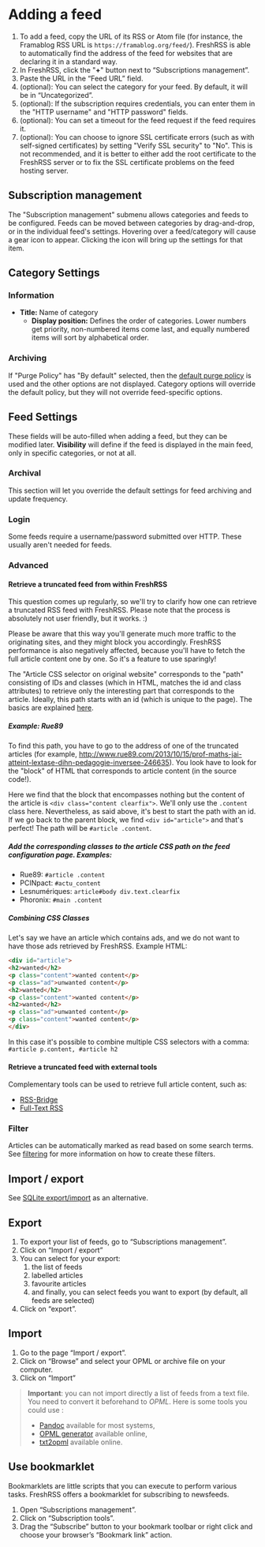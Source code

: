 # Adding a feed

 1. To add a feed, copy the URL of its RSS or Atom file (for instance, the Framablog RSS URL is `https://framablog.org/feed/`). FreshRSS is able to automatically find the address of the feed for websites that are declaring it in a standard way.
 2. In FreshRSS, click the "**+**" button next to “Subscriptions management”.
 3. Paste the URL in the “Feed URL” field.
 4. (optional): You can select the category for your feed. By default, it will be in “Uncategorized”.
 5. (optional): If the subscription requires credentials, you can enter them in the "HTTP username" and "HTTP password" fields. 
 6. (optional): You can set a timeout for the feed request if the feed requires it.
 7. (optional): You can choose to ignore SSL certificate errors (such as with self-signed certificates) by setting "Verify SSL security" to "No". This is not recommended, and it is better to either add the root certificate to the FreshRSS server or to fix the SSL certificate problems on the feed hosting server.

## Subscription management

The "Subscription management" submenu allows categories and feeds to be configured. Feeds can be moved between categories by drag-and-drop, or in the individual feed's settings. Hovering over a feed/category will cause a gear icon to appear. Clicking the icon will bring up the settings for that item. 

## Category Settings

### Information

* **Title:** Name of category
  * **Display position:** Defines the order of categories. Lower numbers get priority, non-numbered items come last, and equally numbered items will sort by alphabetical order.

### Archiving

If "Purge Policy" has "By default" selected, then the [default purge policy](./05_Configuration.md) is used and the other options are not displayed. Category options will override the default policy, but they will not override feed-specific options.

## Feed Settings

These fields will be auto-filled when adding a feed, but they can be modified later. **Visibility** will define if the feed is displayed in the main feed, only in specific categories, or not at all.

### Archival

This section will let you override the default settings for feed archiving and update frequency.

### Login

Some feeds require a username/password submitted over HTTP. These usually aren't needed for feeds.

### Advanced

#### Retrieve a truncated feed from within FreshRSS

This question comes up regularly, so we'll try to clarify how one can retrieve a truncated RSS feed with FreshRSS. Please note that the process is absolutely not user friendly, but it works. :)

Please be aware that this way you'll generate much more traffic to the originating sites, and they might block you accordingly. FreshRSS performance is also negatively affected, because you'll have to fetch the full article content one by one. So it's a feature to use sparingly!

The  "Article CSS selector on original website" corresponds to the "path" consisting of IDs and classes (which in HTML, matches the id and class attributes) to retrieve only the interesting part that corresponds to the article. Ideally, this path starts with an id (which is unique to the page). The basics are explained [here](https://developer.mozilla.org/en-US/docs/Learn/CSS/Building_blocks/Selectors).

##### Example: Rue89

To find this path, you have to go to the address of one of the truncated articles (for example, http://www.rue89.com/2013/10/15/prof-maths-jai-atteint-lextase-dihn-pedagogie-inversee-246635). You look have to look for the "block" of HTML that corresponds to article content (in the source code!).

Here we find that the block that encompasses nothing but the content of the article is ```<div class="content clearfix">```. We'll only use the `.content` class here. Nevertheless, as said above, it's best to start the path with an id. If we go back to the parent block, we find ```<div id="article">``` and that's perfect! The path will be ```#article .content```.

##### Add the corresponding classes to the article CSS path on the feed configuration page. Examples:

*  Rue89: ```#article .content```
*  PCINpact: ```#actu_content```
*  Lesnumériques: ```article#body div.text.clearfix```
*  Phoronix: ```#main .content```

##### Combining CSS Classes

Let's say we have an article which contains ads, and we do not want to have those ads retrieved by FreshRSS. Example HTML:

```html
<div id="article">
<h2>wanted</h2>
<p class="content">wanted content</p>
<p class="ad">unwanted content</p>
<h2>wanted</h2>
<p class="content">wanted content</p>
<h2>wanted</h2>
<p class="ad">unwanted content</p>
<p class="content">wanted content</p>
</div>
```

In this case it's possible to combine multiple CSS selectors with a comma: ```#article p.content, #article h2```

#### Retrieve a truncated feed with external tools

Complementary tools can be used to retrieve full article content, such as:

* [RSS-Bridge](https://github.com/RSS-Bridge/rss-bridge)
* [Full-Text RSS](https://bitbucket.org/fivefilters/full-text-rss)

### Filter

Articles can be automatically marked as read based on some search terms. See [filtering](./03_Main_view.md#filtering-articles) for more information on how to create these filters.

## Import / export

See [SQLite export/import]( https://github.com/FreshRSS/FreshRSS/tree/edge/cli) as an alternative.

## Export

 1. To export your list of feeds, go to “Subscriptions management”.
 2. Click on “Import / export”
 3. You can select for your export:
    1. the list of feeds
    2. labelled articles
    3. favourite articles
    4. and finally, you can select feeds you want to export (by default, all feeds are selected)
 4. Click on “export”.

## Import

  1. Go to the page “Import / export”.
  2. Click on “Browse” and select your OPML or archive file on your computer.
  3. Click on “Import”

> **Important**: you can not import directly a list of feeds from a text file.
> You need to convert it beforehand to _OPML_.
> Here is some tools you could use :
>
> * [Pandoc](https://pandoc.org/) available for most systems,
> * [OPML generator](https://opml-gen.ovh/) available online,
> * [txt2opml](https://alterfiles.com/convert/txt/opml) available online.
  
## Use bookmarklet

Bookmarklets are little scripts that you can execute to perform various tasks. FreshRSS offers a bookmarklet for subscribing to newsfeeds.

 1. Open “Subscriptions management”.
 2. Click on “Subscription tools”.
 3. Drag the “Subscribe” button to your bookmark toolbar or right click and choose your browser’s “Bookmark link” action.
